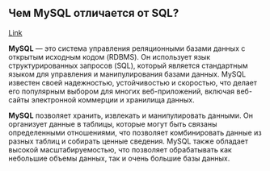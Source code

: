 ## **Чем MySQL отличается от SQL?**

[Link](https://marketsplash.com/tutorials/visual-studio/mysql-for-visual-studio/)

**MySQL** — это система управления реляционными базами данных с открытым исходным кодом (RDBMS). Он использует язык структурированных запросов (SQL), который является стандартным языком для управления и манипулирования базами данных. MySQL известен своей надежностью, устойчивостью и скоростью, что делает его популярным выбором для многих веб-приложений, включая веб-сайты электронной коммерции и хранилища данных.

**MySQL** позволяет хранить, извлекать и манипулировать данными. Он организует данные в таблицы, которые могут быть связаны определенными отношениями, что позволяет комбинировать данные из разных таблиц и собирать ценные сведения. MySQL также обладает высокой масштабируемостью, что позволяет обрабатывать как небольшие объемы данных, так и очень большие базы данных.